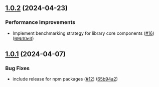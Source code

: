 ## [1.0.2](https://github.com/gabriel-bornea/monadyssey/compare/v1.0.1...v1.0.2) (2024-04-23)


### Performance Improvements

* Implement benchmarking strategy for library core components ([#16](https://github.com/gabriel-bornea/monadyssey/issues/16)) ([69b10e3](https://github.com/gabriel-bornea/monadyssey/commit/69b10e374046b29e4c8b69525a4b7fd74c15c8ac))

## [1.0.1](https://github.com/gabriel-bornea/monadyssey/compare/v1.0.0...v1.0.1) (2024-04-07)


### Bug Fixes

* include release for npm packages ([#12](https://github.com/gabriel-bornea/monadyssey/issues/12)) ([65b94a2](https://github.com/gabriel-bornea/monadyssey/commit/65b94a229c2e8e377cb9fe62cdeb9dadf95fe58c))
